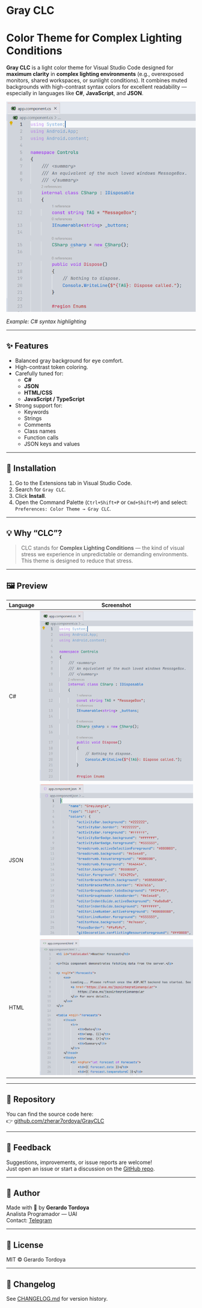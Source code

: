 # Gray CLC

# Color Theme for Complex Lighting Conditions

**Gray CLC** is a light color theme for Visual Studio Code designed for **maximum clarity** in **complex lighting environments** (e.g., overexposed monitors, shared workspaces, or sunlight conditions). It combines muted backgrounds with high-contrast syntax colors for excellent readability — especially in languages like **C#**, **JavaScript**, and **JSON**.

![Screenshot](./assets/images/screenshot-csharp.png)

*Example: C# syntax highlighting*

---

## ✨ Features

- Balanced gray background for eye comfort.
- High-contrast token coloring.
- Carefully tuned for:
  - **C#**
  - **JSON**
  - **HTML/CSS**
  - **JavaScript / TypeScript**
- Strong support for:
  - Keywords
  - Strings
  - Comments
  - Class names
  - Function calls
  - JSON keys and values

---

## 🔧 Installation

1. Go to the Extensions tab in Visual Studio Code.
2. Search for `Gray CLC`.
3. Click **Install**.
4. Open the Command Palette (`Ctrl+Shift+P` or `Cmd+Shift+P`) and select:  
   `Preferences: Color Theme → Gray CLC`.

---

## 💡 Why “CLC”?

> CLC stands for **Complex Lighting Conditions** — the kind of visual stress we experience in unpredictable or demanding environments. This theme is designed to reduce that stress.

---

## 🖼️ Preview

| Language | Screenshot |
|---------|------------|
| C#      | ![C#](./assets/images/screenshot-csharp.png) |
| JSON    | ![JSON](./assets/images/screenshot-json.png) |
| HTML    | ![HTML](./assets/images/screenshot-html.png) |

---

## 📁 Repository

You can find the source code here:  
👉 [github.com/zherar7ordoya/GrayCLC](https://github.com/zherar7ordoya/GrayCLC)

---

## 💬 Feedback

Suggestions, improvements, or issue reports are welcome!  
Just open an issue or start a discussion on the [GitHub repo](https://github.com/zherar7ordoya/GrayCLC/issues).

---

## 🧠 Author

Made with 💙 by **Gerardo Tordoya**  
Analista Programador — UAI  
Contact: [Telegram](https://t.me/GerardoTordoya)

---

## 📜 License

MIT © Gerardo Tordoya

---

## 📌 Changelog

See [CHANGELOG.md](./CHANGELOG.md) for version history.
